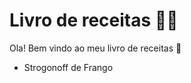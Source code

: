 # Livro de receitas :woman_cook:

Ola! Bem vindo ao meu livro de receitas :wave:

- Strogonoff de Frango
